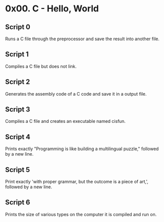 # 0x00. C - Hello, World
## Script 0
  Runs a C file through the preprocessor and save the result into another file.
## Script 1
  Compiles a C file but does not link.
## Script 2
  Generates the assembly code of a C code and save it in a output file.
## Script 3
  Compiles a C file and creates an executable named cisfun.
## Script 4
  Prints exactly "Programming is like building a multilingual puzzle," followed by a new line.
## Script 5
  Print exactly 'with proper grammar, but the outcome is a piece of art,', followed by a new line.
## Script 6
  Prints the size of various types on the computer it is compiled and run on.
  